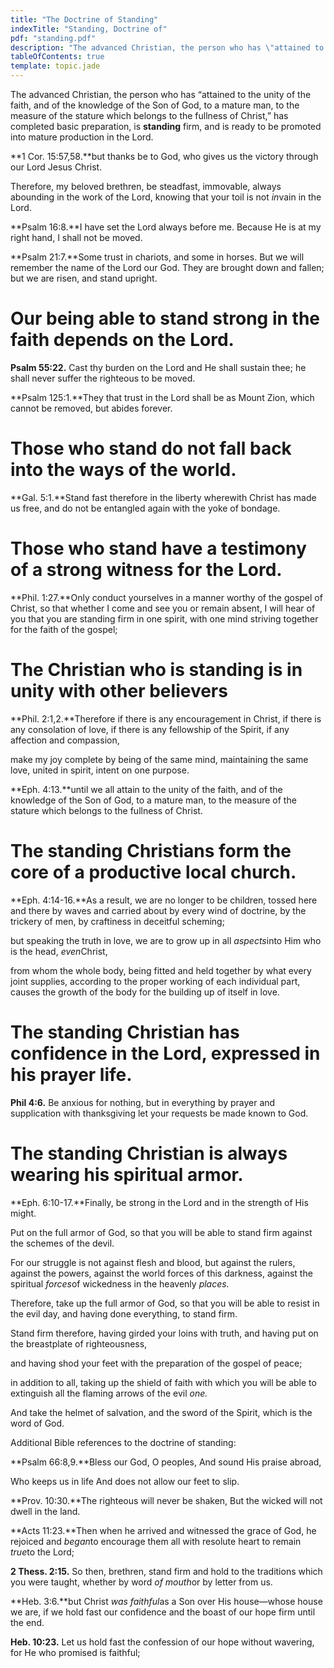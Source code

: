 ```yaml
---
title: "The Doctrine of Standing"
indexTitle: "Standing, Doctrine of"
pdf: "standing.pdf"
description: "The advanced Christian, the person who has \"attained to the unity of the faith, and of the knowledge of the Son of God, to a mature man, to the measure of the stature which belongs to the fullness of Christ,\" has completed basic preparation, is standing firm, and is ready to be promoted into mature production in the Lord."
tableOfContents: true
template: topic.jade
---
```


The advanced Christian, the person who has “attained to the unity of the
faith, and of the knowledge of the Son of God, to a mature man, to the
measure of the stature which belongs to the fullness of Christ,” has
completed basic preparation, is **standing** firm, and is ready to be
promoted into mature production in the Lord.

**1 Cor. 15:57,58.**but thanks be to God, who gives us the victory
through our Lord Jesus Christ.

Therefore, my beloved brethren, be steadfast, immovable, always
abounding in the work of the Lord, knowing that your toil is not
*in*vain in the Lord.

**Psalm 16:8.**I have set the Lord always before me. Because He is at my
right hand, I shall not be moved.

**Psalm 21:7.**Some trust in chariots, and some in horses. But we will
remember the name of the Lord our God. They are brought down and fallen;
but we are risen, and stand upright.

# Our being able to stand strong in the faith depends on the Lord.

**Psalm 55:22.** Cast thy burden on the Lord and He shall sustain thee;
he shall never suffer the righteous to be moved.

**Psalm 125:1.**They that trust in the Lord shall be as Mount Zion,
which cannot be removed, but abides forever.

# Those who stand do not fall back into the ways of the world.

**Gal. 5:1.**Stand fast therefore in the liberty wherewith Christ has
made us free, and do not be entangled again with the yoke of bondage.

# Those who stand have a testimony of a strong witness for the Lord.

**Phil. 1:27.**Only conduct yourselves in a manner worthy of the gospel
of Christ, so that whether I come and see you or remain absent, I will
hear of you that you are standing firm in one spirit, with one mind
striving together for the faith of the gospel;

# The Christian who is standing is in unity with other believers

**Phil. 2:1,2.**Therefore if there is any encouragement in Christ, if
there is any consolation of love, if there is any fellowship of the
Spirit, if any affection and compassion,

make my joy complete by being of the same mind, maintaining the same
love, united in spirit, intent on one purpose.

**Eph. 4:13.**until we all attain to the unity of the faith, and of the
knowledge of the Son of God, to a mature man, to the measure of the
stature which belongs to the fullness of Christ.

# The standing Christians form the core of a productive local church.

**Eph. 4:14-16.**As a result, we are no longer to be children, tossed
here and there by waves and carried about by every wind of doctrine, by
the trickery of men, by craftiness in deceitful scheming;

but speaking the truth in love, we are to grow up in all *aspects*into
Him who is the head, *even*Christ,

from whom the whole body, being fitted and held together by what every
joint supplies, according to the proper working of each individual part,
causes the growth of the body for the building up of itself in love.

# The standing Christian has confidence in the Lord, expressed in his prayer life.

**Phil 4:6.** Be anxious for nothing, but in everything by prayer and
supplication with thanksgiving let your requests be made known to God.

# The standing Christian is always wearing his spiritual armor.

**Eph. 6:10-17.**Finally, be strong in the Lord and in the strength of
His might.

Put on the full armor of God, so that you will be able to stand firm
against the schemes of the devil.

For our struggle is not against flesh and blood, but against the rulers,
against the powers, against the world forces of this darkness, against
the spiritual *forces*of wickedness in the heavenly *places.*

Therefore, take up the full armor of God, so that you will be able to
resist in the evil day, and having done everything, to stand firm.

Stand firm therefore, having girded your loins with truth, and having
put on the breastplate of righteousness,

and having shod your feet with the preparation of the gospel of peace;

in addition to all, taking up the shield of faith with which you will be
able to extinguish all the flaming arrows of the evil *one.*

And take the helmet of salvation, and the sword of the Spirit, which is
the word of God.

Additional Bible references to the doctrine of standing:

**Psalm 66:8,9.**Bless our God, O peoples, And sound His praise abroad,

Who keeps us in life And does not allow our feet to slip.

**Prov. 10:30.**The righteous will never be shaken, But the wicked will
not dwell in the land.

**Acts 11:23.**Then when he arrived and witnessed the grace of God, he
rejoiced and *began*to encourage them all with resolute heart to remain
*true*to the Lord;

**2 Thess. 2:15.** So then, brethren, stand firm and hold to the
traditions which you were taught, whether by word *of mouth*or by letter
from us.

**Heb. 3:6.**but Christ *was faithful*as a Son over His house—whose
house we are, if we hold fast our confidence and the boast of our hope
firm until the end.

**Heb. 10:23.** Let us hold fast the confession of our hope without
wavering, for He who promised is faithful;

